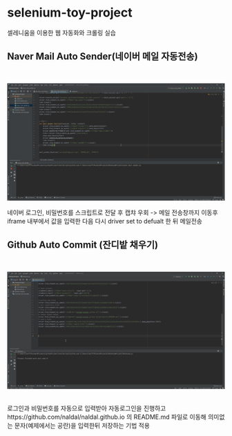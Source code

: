 # selenium-toy-project
셀레니움을 이용한 웹 자동화와 크롤링 실습

## Naver Mail Auto Sender(네이버 메일 자동전송)
<br>

![ex_screenshot](https://github.com/naldal/naldal.github.io/blob/master/assets/images/autosendmail.gif?raw=true)

네이버 로그인, 비밀번호를 스크립트로 전달 후 캡챠 우회 -> 메일 전송창까지 이동후 
iframe 내부에서 값을 입력한 다음 다시 driver set to defualt 한 뒤 메일전송
<br>
## Github Auto Commit (잔디밭 채우기)
<br>

![ex_screenshot](https://github.com/naldal/naldal.github.io/blob/master/assets/images/autocommit.gif?raw=true)

<br>
로그인과 비밀번호를 자동으로 입력받아 자동로그인을 진행하고 https://github.com/naldal/naldal.github.io 의
README.md 파일로 이동해 의미없는 문자(예제에서는 공란)을 입력한뒤 저장하는 기법 적용 
